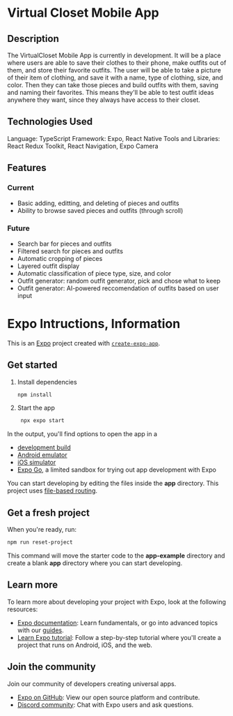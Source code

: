 # Virtual Closet Mobile App

## Description

The VirtualCloset Mobile App is currently in development. It will be a place where users are able to save their clothes to their phone, make outfits out of them, and store their favorite outfits. The user will be able to take a picture of their item of clothing, and save it with a name, type of clothing, size, and color. Then they can take those pieces and build outfits with them, saving and naming their favorites. This means they'll be able to test outfit ideas anywhere they want, since they always have access to their closet.

## Technologies Used

Language: TypeScript
Framework: Expo, React Native
Tools and Libraries: React Redux Toolkit, React Navigation, Expo Camera 

## Features

### Current
 - Basic adding, editting, and deleting of pieces and outfits
 - Ability to browse saved pieces and outfits (through scroll)
### Future
 - Search bar for pieces and outfits
 - Filtered search for pieces and outfits
 - Automatic cropping of pieces
 - Layered outfit display
 - Automatic classification of piece type, size, and color
 - Outfit generator: random outfit generator, pick and chose what to keep
 - Outfit generator: AI-powered reccomendation of outfits based on user input

# Expo Intructions, Information

This is an [Expo](https://expo.dev) project created with [`create-expo-app`](https://www.npmjs.com/package/create-expo-app).

## Get started

1. Install dependencies

   ```bash
   npm install
   ```

2. Start the app

   ```bash
    npx expo start
   ```

In the output, you'll find options to open the app in a

- [development build](https://docs.expo.dev/develop/development-builds/introduction/)
- [Android emulator](https://docs.expo.dev/workflow/android-studio-emulator/)
- [iOS simulator](https://docs.expo.dev/workflow/ios-simulator/)
- [Expo Go](https://expo.dev/go), a limited sandbox for trying out app development with Expo

You can start developing by editing the files inside the **app** directory. This project uses [file-based routing](https://docs.expo.dev/router/introduction).

## Get a fresh project

When you're ready, run:

```bash
npm run reset-project
```

This command will move the starter code to the **app-example** directory and create a blank **app** directory where you can start developing.

## Learn more

To learn more about developing your project with Expo, look at the following resources:

- [Expo documentation](https://docs.expo.dev/): Learn fundamentals, or go into advanced topics with our [guides](https://docs.expo.dev/guides).
- [Learn Expo tutorial](https://docs.expo.dev/tutorial/introduction/): Follow a step-by-step tutorial where you'll create a project that runs on Android, iOS, and the web.

## Join the community

Join our community of developers creating universal apps.

- [Expo on GitHub](https://github.com/expo/expo): View our open source platform and contribute.
- [Discord community](https://chat.expo.dev): Chat with Expo users and ask questions.